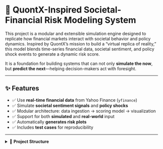 # 🧠 QuontX-Inspired Societal-Financial Risk Modeling System

This project is a modular and extensible simulation engine designed to replicate how financial markets interact with societal behavior and policy dynamics. Inspired by QuontX’s mission to build a “virtual replica of reality,” this model blends time-series financial data, societal sentiment, and policy shock events to generate a dynamic risk score.

It is a foundation for building systems that can not only **simulate the now**, but **predict the next**—helping decision-makers act with foresight.

---

## ✨ Features

- ✅ Use **real-time financial data** from Yahoo Finance (`yfinance`)
- ✅ Simulate **societal sentiment signals** and **policy shocks**
- ✅ Modular architecture: data ingestion → scoring model → visualization
- ✅ Support for both **simulated** and **real-world** input
- ✅ Automatically **generates risk plots**
- ✅ Includes **test cases** for reproducibility

---
<details>
<summary>📁 <strong>Project Structure</strong></summary>

```plaintext
Risk-Model/
├── core/                      # Model logic
│   ├── data_generator.py
│   ├── data_loader.py
│   ├── risk_model.py
│   └── visualizer.py
├── data/                      # Real or simulated data files
│   └── real_market_data.csv
├── outputs/                   # Generated plots
│   └── real_risk_model_output.png
├── tests/                     # All test cases
│   ├── test_model.py
│   └── test_real_data_pipeline.py
├── main.py                   # Main pipeline entry point
├── requirements.txt
└── README.md
</details>
```

---

## ⚙️ Installation & Usage

### 🔧 1. Install Requirements

```bash
pip install -r requirements.txt

🚀 2. Run the Risk Modeling System

python main.py

By default, this runs a simulated pipeline. You can also drop in real data (data/real_market_data.csv), and the system will auto-detect and use it.


🧪 3. Run a Test Case

python tests/test_real_data_pipeline.py

⸻

📊 Output

Running the model will generate: 
real_risk_model_output.png

This includes:
	•	📈 Market Price trend
	•	💬 Sentiment score overlayed with policy shocks
	•	🧠 Computed dynamic Risk Score

Optionally, you can just go ahead and export the full simulation as a CSV for further analysis or reporting.

⸻

💡 Inspired by QuontX

QuontX envisions technology that transcends traditional AI by deeply understanding and simulating the complex interactions in our world—social, economic, and behavioral.

This project is a first step toward building such a living model of reality, where we can test assumptions, forecast futures, and make smarter, systemic decisions.

⸻

🤝 Contribute

Have ideas to make it smarter? Want to add NLP-driven sentiment, real policy feeds, or AI forecasting? Let’s collaborate.
	•	Fork the repo
	•	Submit a pull request
	•	Or open an issue to start a conversation

⸻

Built with ❤️ and systems thinking by Naina Goel

---

Let me know if you'd like me to:
- Add a sample output image to embed directly in the README
- Generate repo tags/topics for discoverability on GitHub
- Help you write a post or tweet to share it with the world! 
